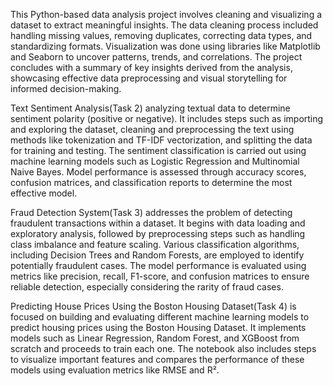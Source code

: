 This Python-based data analysis project involves cleaning and visualizing a dataset to extract meaningful insights. The data cleaning process included handling missing values, removing duplicates, correcting data types, and standardizing formats. Visualization was done using libraries like Matplotlib and Seaborn to uncover patterns, trends, and correlations. The project concludes with a summary of key insights derived from the analysis, showcasing effective data preprocessing and visual storytelling for informed decision-making.

Text Sentiment Analysis(Task 2) analyzing textual data to determine sentiment polarity (positive or negative). It includes steps such as importing and exploring the dataset, cleaning and preprocessing the text using methods like tokenization and TF-IDF vectorization, and splitting the data for training and testing. The sentiment classification is carried out using machine learning models such as Logistic Regression and Multinomial Naive Bayes. Model performance is assessed through accuracy scores, confusion matrices, and classification reports to determine the most effective model.

Fraud Detection System(Task 3) addresses the problem of detecting fraudulent transactions within a dataset. It begins with data loading and exploratory analysis, followed by preprocessing steps such as handling class imbalance and feature scaling. Various classification algorithms, including Decision Trees and Random Forests, are employed to identify potentially fraudulent cases. The model performance is evaluated using metrics like precision, recall, F1-score, and confusion matrices to ensure reliable detection, especially considering the rarity of fraud cases.

Predicting House Prices Using the Boston Housing Dataset(Task 4) is focused on building and evaluating different machine learning models to predict housing prices using the Boston Housing Dataset. It implements models such as Linear Regression, Random Forest, and XGBoost from scratch and proceeds to train each one. The notebook also includes steps to visualize important features and compares the performance of these models using evaluation metrics like RMSE and R².
